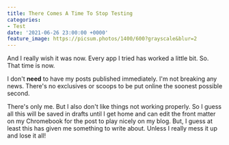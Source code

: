 ```yaml
---
title: There Comes A Time To Stop Testing
categories:
- Test
date: '2021-06-26 23:00:00 +0000'
feature_image: https://picsum.photos/1400/600?grayscale&blur=2
---
```


And I really wish it was now. Every app I tried has worked a little bit. So. That time is now. 

I don't **need** to have my posts published immediately. I'm not breaking any news. There's no exclusives or scoops to be put online the soonest possible second. 

There's only me. But I also don't like things not working properly. So I guess all this will be saved in drafts until I get home and can edit the front matter on my Chromebook for the post to play nicely on my blog. But, I guess at least this has given me something to write about. Unless I really mess it up and lose it all!

